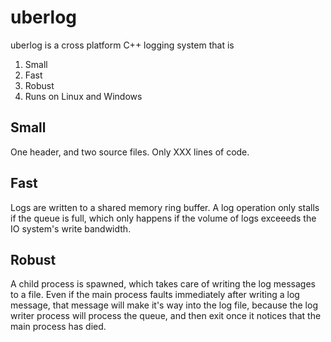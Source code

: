 # uberlog

uberlog is a cross platform C++ logging system that is

1. Small
2. Fast
3. Robust
4. Runs on Linux and Windows

## Small
One header, and two source files. Only XXX lines of code.

## Fast
Logs are written to a shared memory ring buffer. A log operation only stalls if the
queue is full, which only happens if the volume of logs exceeeds the IO system's
write bandwidth.

## Robust
A child process is spawned, which takes care of writing the log messages to a file.
Even if the main process faults immediately after writing a log message, that message
will make it's way into the log file, because the log writer process will process
the queue, and then exit once it notices that the main process has died.
